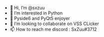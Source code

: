 - 👋 Hi, I’m @sxzuu
- 👀 I’m interested in Python
- 🌱 Pyside6 and PyQt5 enjoyer
- 💞️ I’m looking to collaborate on VSS CLicker
- 📫 How to reach me discord : SxZuu#3712

<!---
sxzuu-cloud/sxzuu-cloud is a ✨ special ✨ repository because its `README.md` (this file) appears on your GitHub profile.
You can click the Preview link to take a look at your changes.
--->
